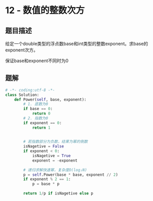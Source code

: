 # 12 - 数值的整数次方

## 题目描述
给定一个double类型的浮点数base和int类型的整数exponent。求base的exponent次方。

保证base和exponent不同时为0


## 题解

```python
# -*- coding:utf-8 -*-
class Solution:
    def Power(self, base, exponent):
        # 1. 底数为0
        if base == 0:
            return 0
        # 2. 指数为0
        if exponent == 0:
            return 1
 
 
        # 若指数部分为负数，结果为幂的倒数
        isNagetive = False
        if exponent < 0:
            isNagetive = True
            exponent = -exponent
 
 		# 递归求解快速幂，复杂度O(log₂N)
        p = self.Power(base * base, exponent // 2)    
        if exponent % 2 == 1:
            p = base * p
 
        return 1/p if isNagetive else p
```
